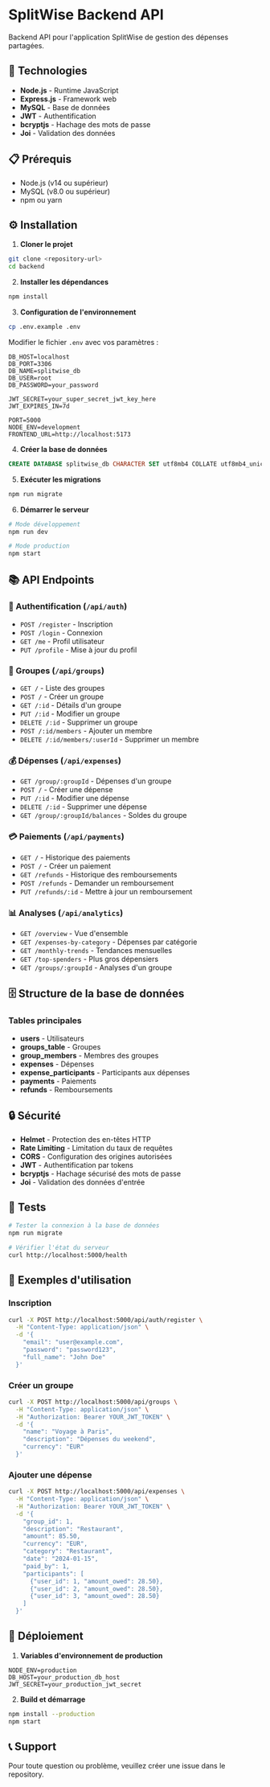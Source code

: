 # SplitWise Backend API

Backend API pour l'application SplitWise de gestion des dépenses partagées.

## 🚀 Technologies

- **Node.js** - Runtime JavaScript
- **Express.js** - Framework web
- **MySQL** - Base de données
- **JWT** - Authentification
- **bcryptjs** - Hachage des mots de passe
- **Joi** - Validation des données

## 📋 Prérequis

- Node.js (v14 ou supérieur)
- MySQL (v8.0 ou supérieur)
- npm ou yarn

## ⚙️ Installation

1. **Cloner le projet**
```bash
git clone <repository-url>
cd backend
```

2. **Installer les dépendances**
```bash
npm install
```

3. **Configuration de l'environnement**
```bash
cp .env.example .env
```

Modifier le fichier `.env` avec vos paramètres :
```env
DB_HOST=localhost
DB_PORT=3306
DB_NAME=splitwise_db
DB_USER=root
DB_PASSWORD=your_password

JWT_SECRET=your_super_secret_jwt_key_here
JWT_EXPIRES_IN=7d

PORT=5000
NODE_ENV=development
FRONTEND_URL=http://localhost:5173
```

4. **Créer la base de données**
```sql
CREATE DATABASE splitwise_db CHARACTER SET utf8mb4 COLLATE utf8mb4_unicode_ci;
```

5. **Exécuter les migrations**
```bash
npm run migrate
```

6. **Démarrer le serveur**
```bash
# Mode développement
npm run dev

# Mode production
npm start
```

## 📚 API Endpoints

### 🔐 Authentification (`/api/auth`)

- `POST /register` - Inscription
- `POST /login` - Connexion
- `GET /me` - Profil utilisateur
- `PUT /profile` - Mise à jour du profil

### 👥 Groupes (`/api/groups`)

- `GET /` - Liste des groupes
- `POST /` - Créer un groupe
- `GET /:id` - Détails d'un groupe
- `PUT /:id` - Modifier un groupe
- `DELETE /:id` - Supprimer un groupe
- `POST /:id/members` - Ajouter un membre
- `DELETE /:id/members/:userId` - Supprimer un membre

### 💰 Dépenses (`/api/expenses`)

- `GET /group/:groupId` - Dépenses d'un groupe
- `POST /` - Créer une dépense
- `PUT /:id` - Modifier une dépense
- `DELETE /:id` - Supprimer une dépense
- `GET /group/:groupId/balances` - Soldes du groupe

### 💳 Paiements (`/api/payments`)

- `GET /` - Historique des paiements
- `POST /` - Créer un paiement
- `GET /refunds` - Historique des remboursements
- `POST /refunds` - Demander un remboursement
- `PUT /refunds/:id` - Mettre à jour un remboursement

### 📊 Analyses (`/api/analytics`)

- `GET /overview` - Vue d'ensemble
- `GET /expenses-by-category` - Dépenses par catégorie
- `GET /monthly-trends` - Tendances mensuelles
- `GET /top-spenders` - Plus gros dépensiers
- `GET /groups/:groupId` - Analyses d'un groupe

## 🗄️ Structure de la base de données

### Tables principales

- **users** - Utilisateurs
- **groups_table** - Groupes
- **group_members** - Membres des groupes
- **expenses** - Dépenses
- **expense_participants** - Participants aux dépenses
- **payments** - Paiements
- **refunds** - Remboursements

## 🔒 Sécurité

- **Helmet** - Protection des en-têtes HTTP
- **Rate Limiting** - Limitation du taux de requêtes
- **CORS** - Configuration des origines autorisées
- **JWT** - Authentification par tokens
- **bcryptjs** - Hachage sécurisé des mots de passe
- **Joi** - Validation des données d'entrée

## 🧪 Tests

```bash
# Tester la connexion à la base de données
npm run migrate

# Vérifier l'état du serveur
curl http://localhost:5000/health
```

## 📝 Exemples d'utilisation

### Inscription
```bash
curl -X POST http://localhost:5000/api/auth/register \
  -H "Content-Type: application/json" \
  -d '{
    "email": "user@example.com",
    "password": "password123",
    "full_name": "John Doe"
  }'
```

### Créer un groupe
```bash
curl -X POST http://localhost:5000/api/groups \
  -H "Content-Type: application/json" \
  -H "Authorization: Bearer YOUR_JWT_TOKEN" \
  -d '{
    "name": "Voyage à Paris",
    "description": "Dépenses du weekend",
    "currency": "EUR"
  }'
```

### Ajouter une dépense
```bash
curl -X POST http://localhost:5000/api/expenses \
  -H "Content-Type: application/json" \
  -H "Authorization: Bearer YOUR_JWT_TOKEN" \
  -d '{
    "group_id": 1,
    "description": "Restaurant",
    "amount": 85.50,
    "currency": "EUR",
    "category": "Restaurant",
    "date": "2024-01-15",
    "paid_by": 1,
    "participants": [
      {"user_id": 1, "amount_owed": 28.50},
      {"user_id": 2, "amount_owed": 28.50},
      {"user_id": 3, "amount_owed": 28.50}
    ]
  }'
```

## 🚀 Déploiement

1. **Variables d'environnement de production**
```env
NODE_ENV=production
DB_HOST=your_production_db_host
JWT_SECRET=your_production_jwt_secret
```

2. **Build et démarrage**
```bash
npm install --production
npm start
```

## 📞 Support

Pour toute question ou problème, veuillez créer une issue dans le repository.